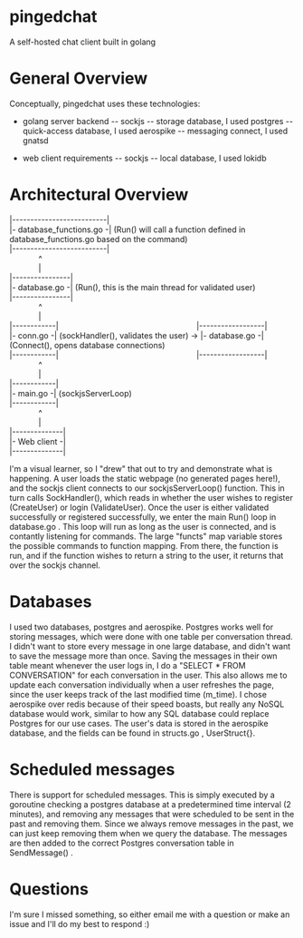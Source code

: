 # pingedchat
A self-hosted chat client built in golang

# General Overview
Conceptually, pingedchat uses these technologies:
- golang server backend
-- sockjs
-- storage database, I used postgres
-- quick-access database, I used aerospike
-- messaging connect, I used gnatsd

- web client requirements
-- sockjs
-- local database, I used lokidb

# Architectural Overview


  
|--------------------------|  
|-  database_functions.go -| (Run() will call a function defined in database_functions.go based on the command)  
|--------------------------|  
&nbsp;&nbsp;&nbsp;&nbsp;&nbsp;&nbsp;&nbsp;&nbsp;&nbsp;&nbsp;&nbsp;&nbsp;&nbsp;^  
&nbsp;&nbsp;&nbsp;&nbsp;&nbsp;&nbsp;&nbsp;&nbsp;&nbsp;&nbsp;&nbsp;&nbsp;&nbsp;|  
|----------------|  
|-  database.go -| (Run(), this is the main thread for validated user)  
|----------------|  
&nbsp;&nbsp;&nbsp;&nbsp;&nbsp;&nbsp;&nbsp;&nbsp;&nbsp;&nbsp;&nbsp;&nbsp;&nbsp;^  
&nbsp;&nbsp;&nbsp;&nbsp;&nbsp;&nbsp;&nbsp;&nbsp;&nbsp;&nbsp;&nbsp;&nbsp;&nbsp;|   
|------------|&nbsp;&nbsp;&nbsp;&nbsp;&nbsp;&nbsp;&nbsp;&nbsp;&nbsp;&nbsp;&nbsp;&nbsp;&nbsp;&nbsp;&nbsp;&nbsp;&nbsp;&nbsp;&nbsp;&nbsp;&nbsp;&nbsp;&nbsp;&nbsp;&nbsp;&nbsp;&nbsp;&nbsp;&nbsp;&nbsp;&nbsp;&nbsp;&nbsp;&nbsp;&nbsp;&nbsp;&nbsp;&nbsp;&nbsp;&nbsp;&nbsp;&nbsp;&nbsp;&nbsp;&nbsp;&nbsp;&nbsp;&nbsp;&nbsp;&nbsp;&nbsp;&nbsp;&nbsp;&nbsp;&nbsp;&nbsp;&nbsp;&nbsp;&nbsp;&nbsp;&nbsp;&nbsp;|------------------|  
|-  conn.go -| (sockHandler(), validates the user) ->    |- database.go -| (Connect(), opens database connections)  
|------------|&nbsp;&nbsp;&nbsp;&nbsp;&nbsp;&nbsp;&nbsp;&nbsp;&nbsp;&nbsp;&nbsp;&nbsp;&nbsp;&nbsp;&nbsp;&nbsp;&nbsp;&nbsp;&nbsp;&nbsp;&nbsp;&nbsp;&nbsp;&nbsp;&nbsp;&nbsp;&nbsp;&nbsp;&nbsp;&nbsp;&nbsp;&nbsp;&nbsp;&nbsp;&nbsp;&nbsp;&nbsp;&nbsp;&nbsp;&nbsp;&nbsp;&nbsp;&nbsp;&nbsp;&nbsp;&nbsp;&nbsp;&nbsp;&nbsp;&nbsp;&nbsp;&nbsp;&nbsp;&nbsp;&nbsp;&nbsp;&nbsp;&nbsp;&nbsp;&nbsp;&nbsp;&nbsp;|------------------|  
&nbsp;&nbsp;&nbsp;&nbsp;&nbsp;&nbsp;&nbsp;&nbsp;&nbsp;&nbsp;&nbsp;&nbsp;&nbsp;^  
&nbsp;&nbsp;&nbsp;&nbsp;&nbsp;&nbsp;&nbsp;&nbsp;&nbsp;&nbsp;&nbsp;&nbsp;&nbsp;|  
|------------|  
|-  main.go -| (sockjsServerLoop)  
|------------|  
&nbsp;&nbsp;&nbsp;&nbsp;&nbsp;&nbsp;&nbsp;&nbsp;&nbsp;&nbsp;&nbsp;&nbsp;&nbsp;^  
&nbsp;&nbsp;&nbsp;&nbsp;&nbsp;&nbsp;&nbsp;&nbsp;&nbsp;&nbsp;&nbsp;&nbsp;&nbsp;|  
|--------------|  
|- Web client -|  
|--------------|  


I'm a visual learner, so I "drew" that out to try and demonstrate what is happening.
A user loads the static webpage (no generated pages here!), and the sockjs client connects to our sockjsServerLoop() function.  This in turn calls SockHandler(), which reads in whether the user wishes to register (CreateUser) or login (ValidateUser).  Once the user is either validated successfully or registered successfully, we enter the main Run() loop in database.go .  This loop will run as long as the user is connected, and is contantly listening for commands.  The large "functs" map variable stores the possible commands to function mapping.  From there, the function is run, and if the function wishes to return a string to the user, it returns that over the sockjs channel.


# Databases
I used two databases, postgres and aerospike.  Postgres works well for storing messages, which were done with one table per conversation thread.  I didn't want to store every message in one large database, and didn't want to save the message more than once.  Saving the messages in their own table meant whenever the user logs in, I do a "SELECT * FROM CONVERSATION" for each conversation in the user.  This also allows me to update each conversation individually when a user refreshes the page, since the user keeps track of the last modified time (m_time).
I chose aerospike over redis because of their speed boasts, but really any NoSQL database would work, similar to how any SQL database could replace Postgres for our use cases.  The user's data is stored in the aerospike database, and the fields can be found in structs.go , UserStruct{}.


# Scheduled messages
There is support for scheduled messages.  This is simply executed by a goroutine checking a postgres database at a predetermined time interval (2 minutes), and removing any messages that were scheduled to be sent in the past and removing them.  Since we always remove messages in the past, we can just keep removing them when we query the database.  The messages are then added to the correct Postgres conversation table in SendMessage() .


# Questions
I'm sure I missed something, so either email me with a question or make an issue and I'll do my best to respond :)

